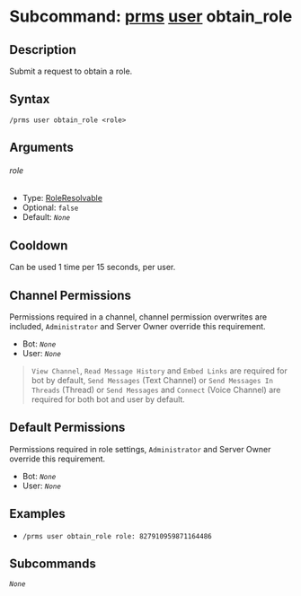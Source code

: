 # Subcommand: [prms](../prms.md) [user](./user.md) obtain_role

## Description

Submit a request to obtain a role.

## Syntax

```
/prms user obtain_role <role>
```

## Arguments

###### role

- Type: [RoleResolvable](/typedefs/RoleResolvable.md)
- Optional: `false`
- Default: *`None`*

## Cooldown

Can be used 1 time per 15 seconds, per user.

## Channel Permissions

Permissions required in a channel, channel permission overwrites are included, `Administrator` and Server Owner override this requirement.

- Bot: *`None`*
- User: *`None`*

> `View Channel`, `Read Message History` and `Embed Links` are required for bot by default, `Send Messages` (Text Channel) or `Send Messages In Threads` (Thread) or `Send Messages` and `Connect` (Voice Channel) are required for both bot and user by default.

## Default Permissions

Permissions required in role settings, `Administrator` and Server Owner override this requirement.

- Bot: *`None`*
- User: *`None`*

## Examples

- `/prms user obtain_role role: 827910959871164486`

## Subcommands

*`None`*
